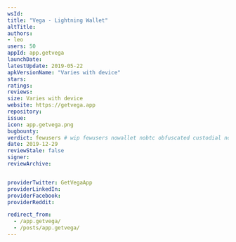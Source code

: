 ```yaml
---
wsId: 
title: "Vega - Lightning Wallet"
altTitle: 
authors:
- leo
users: 50
appId: app.getvega
launchDate: 
latestUpdate: 2019-05-22
apkVersionName: "Varies with device"
stars: 
ratings: 
reviews: 
size: Varies with device
website: https://getvega.app
repository: 
issue: 
icon: app.getvega.png
bugbounty: 
verdict: fewusers # wip fewusers nowallet nobtc obfuscated custodial nosource nonverifiable reproducible bounty defunct
date: 2019-12-29
reviewStale: false
signer: 
reviewArchive:


providerTwitter: GetVegaApp
providerLinkedIn: 
providerFacebook: 
providerReddit: 

redirect_from:
  - /app.getvega/
  - /posts/app.getvega/
---
```



